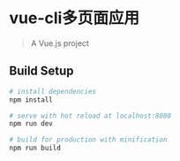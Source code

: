 # vue-cli多页面应用
> A Vue.js project


## Build Setup

``` bash
# install dependencies
npm install

# serve with hot reload at localhost:8080
npm run dev

# build for production with minification
npm run build
